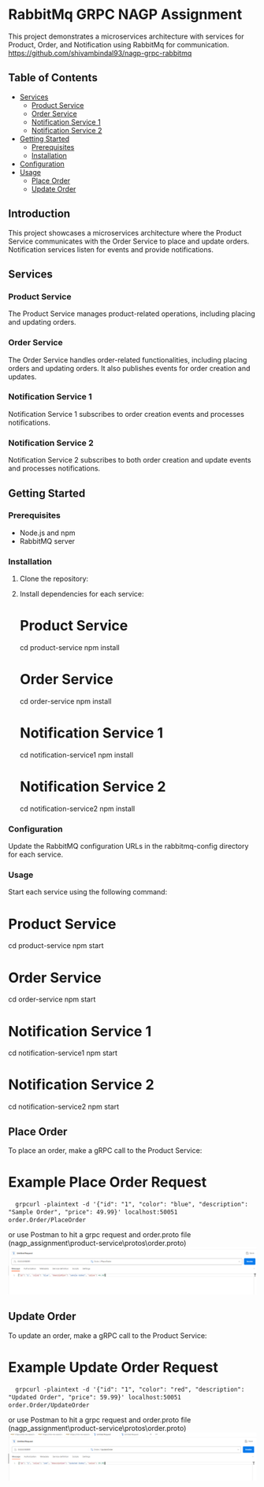 # RabbitMq GRPC NAGP Assignment

This project demonstrates a microservices architecture with services for Product, Order, and Notification using RabbitMq for communication.
https://github.com/shivambindal93/nagp-grpc-rabbitmq

## Table of Contents

- [Services](#services)
  - [Product Service](#product-service)
  - [Order Service](#order-service)
  - [Notification Service 1](#notification-service-1)
  - [Notification Service 2](#notification-service-2)
- [Getting Started](#getting-started)
  - [Prerequisites](#prerequisites)
  - [Installation](#installation)
- [Configuration](#configuration)
- [Usage](#usage)
  - [Place Order](#place-order)
  - [Update Order](#update-order)

## Introduction

This project showcases a microservices architecture where the Product Service communicates with the Order Service to place and update orders. Notification services listen for events and provide notifications.

## Services

### Product Service

The Product Service manages product-related operations, including placing and updating orders.

### Order Service

The Order Service handles order-related functionalities, including placing orders and updating orders. It also publishes events for order creation and updates.

### Notification Service 1

Notification Service 1 subscribes to order creation events and processes notifications.

### Notification Service 2

Notification Service 2 subscribes to both order creation and update events and processes notifications.

## Getting Started

### Prerequisites

- Node.js and npm
- RabbitMQ server

### Installation

1. Clone the repository:
2. Install dependencies for each service:

   # Product Service

   cd product-service
   npm install

   # Order Service

   cd order-service
   npm install

   # Notification Service 1

   cd notification-service1
   npm install

   # Notification Service 2

   cd notification-service2
   npm install

### Configuration

Update the RabbitMQ configuration URLs in the rabbitmq-config directory for each service.

### Usage

Start each service using the following command:

# Product Service

cd product-service
npm start

# Order Service

cd order-service
npm start

# Notification Service 1

cd notification-service1
npm start

# Notification Service 2

cd notification-service2
npm start

## Place Order

To place an order, make a gRPC call to the Product Service:

# Example Place Order Request

      grpcurl -plaintext -d '{"id": "1", "color": "blue", "description": "Sample Order", "price": 49.99}' localhost:50051 order.Order/PlaceOrder

or use Postman to hit a grpc request and order.proto file (nagp_assignment\product-service\protos\order.proto)
![Alt text](image.png)

## Update Order

To update an order, make a gRPC call to the Product Service:

# Example Update Order Request

      grpcurl -plaintext -d '{"id": "1", "color": "red", "description": "Updated Order", "price": 59.99}' localhost:50051 order.Order/UpdateOrder

or use Postman to hit a grpc request and order.proto file (nagp_assignment\product-service\protos\order.proto)
![Alt text](image-1.png)
